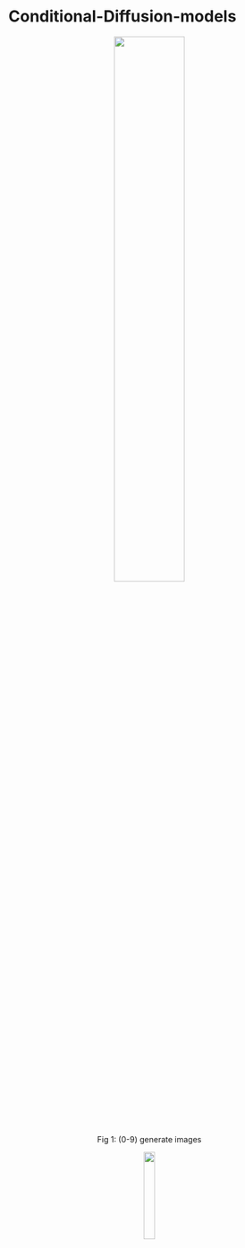 # Conditional-Diffusion-models
<p align="center">
<img src="https://drive.google.com/uc?id=1VmQEtoZCD16itdfPoiDe0OVDatv_Pv0h" width="50%"/>
</p>
<p align="center">
Fig 1: (0-9) generate images
</p>
<p align="center">
<img src="https://drive.google.com/uc?id=1astGBIDINJPUAdt2lcr50OD-IpMkRAye" width="20%"/>
</p>
